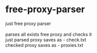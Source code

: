 # free-proxy-parser
just free proxy parser
<br><br>
parses all exists free proxy and checks it<br>
just parsed proxy saves as - check.txt<br>
checked proxy saves as - proxies.txt<br>
